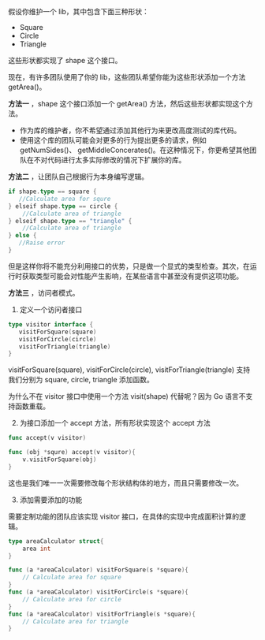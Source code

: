 假设你维护一个 lib，其中包含下面三种形状：

- Square
- Circle
- Triangle

这些形状都实现了 shape 这个接口。

现在，有许多团队使用了你的 lib，这些团队希望你能为这些形状添加一个方法 getArea()。

**方法一** ，shape 这个接口添加一个 getArea() 方法，然后这些形状都实现这个方法。

- 作为库的维护者，你不希望通过添加其他行为来更改高度测试的库代码。
- 使用这个库的团队可能会对更多的行为提出更多的请求，例如 getNumSides()、 getMiddleConcerates()。在这种情况下，你更希望其他团队在不对代码进行太多实际修改的情况下扩展你的库。

**方法二** ，让团队自己根据行为本身编写逻辑。

```go
if shape.type == square {
   //Calculate area for squre
} elseif shape.type == circle {
    //Calculate area of triangle 
} elseif shape.type == "triangle" {
    //Calculate area of triangle
} else {
   //Raise error
} 
```

但是这样你将不能充分利用接口的优势，只是做一个显式的类型检查。其次，在运行时获取类型可能会对性能产生影响，在某些语言中甚至没有提供这项功能。

**方法三** ，访问者模式。

1. 定义一个访问者接口

```go
type visitor interface {
   visitForSquare(square)
   visitForCircle(circle)
   visitForTriangle(triangle)
}
```

visitForSquare(square), visitForCircle(circle), visitForTriangle(triangle) 支持我们分别为 square, circle, triangle 添加函数。

<!-- Now the question which comes to mind is why can’t we have a single method visit(shape) in the visitor interface. The reason we don’t have it because GO and also some other languages support method overloading. So a different method for each of the struct. -->

为什么不在 visitor 接口中使用一个方法 visit(shape) 代替呢？因为 Go 语言不支持函数重载。

2. 为接口添加一个 accept 方法，所有形状实现这个 accept 方法

```go
func accept(v visitor)
```

```go
func (obj *squre) accept(v visitor){
    v.visitForSquare(obj)
}
```

这也是我们唯一一次需要修改每个形状结构体的地方，而且只需要修改一次。

3. 添加需要添加的功能 

需要定制功能的团队应该实现 visitor 接口，在具体的实现中完成面积计算的逻辑。

```go
type areaCalculator struct{
    area int
}

func (a *areaCalculator) visitForSquare(s *square){
    // Calculate area for square
}
func (a *areaCalculator) visitForCircle(s *square){
    // Calculate area for circle
}
func (a *areaCalculator) visitForTriangle(s *square){
    // Calculate area for triangle
}
```





